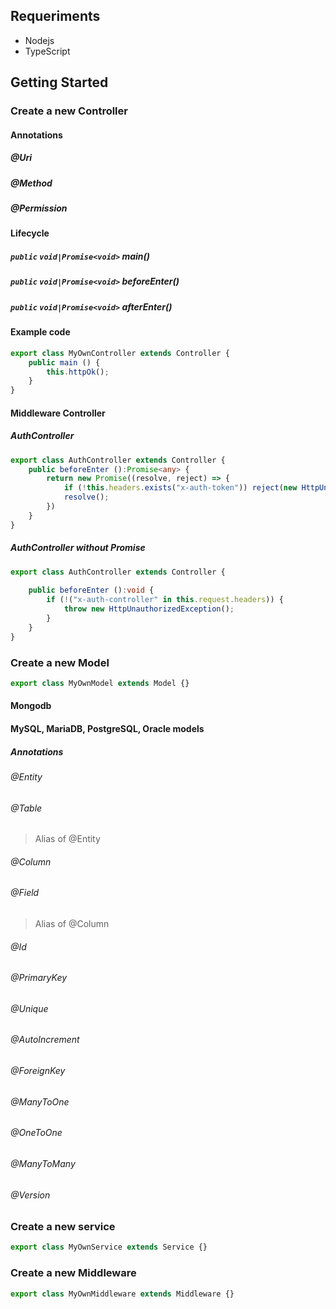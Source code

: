 
## Requeriments
* Nodejs
* TypeScript

## Getting Started
### Create a new Controller
#### Annotations
##### @Uri
##### @Method
##### @Permission

#### Lifecycle
##### `public` `void|Promise<void>` main()
##### `public` `void|Promise<void>` beforeEnter()
##### `public` `void|Promise<void>` afterEnter()

#### Example code
````typescript
export class MyOwnController extends Controller {
    public main () {
        this.httpOk();
    }
}
````
#### Middleware Controller
##### AuthController
````typescript
export class AuthController extends Controller {
    public beforeEnter ():Promise<any> {
        return new Promise((resolve, reject) => {
            if (!this.headers.exists("x-auth-token")) reject(new HttpUnauthorizedException());
            resolve();
        })
    }
}
````
##### AuthController without Promise
````typescript
export class AuthController extends Controller {
    
    public beforeEnter ():void {
        if (!("x-auth-controller" in this.request.headers)) {
            throw new HttpUnauthorizedException();
        }
    }
}
````


### Create a new Model
```typescript
export class MyOwnModel extends Model {}
```
#### Mongodb


#### MySQL, MariaDB, PostgreSQL, Oracle models
##### Annotations
###### @Entity
###### @Table
> Alias of @Entity

###### @Column
###### @Field
> Alias of @Column

###### @Id
###### @PrimaryKey
###### @Unique
###### @AutoIncrement
###### @ForeignKey
###### @ManyToOne
###### @OneToOne
###### @ManyToMany
###### @Version

### Create a new service
```typescript
export class MyOwnService extends Service {}
```
### Create a new Middleware
```typescript
export class MyOwnMiddleware extends Middleware {}
```
